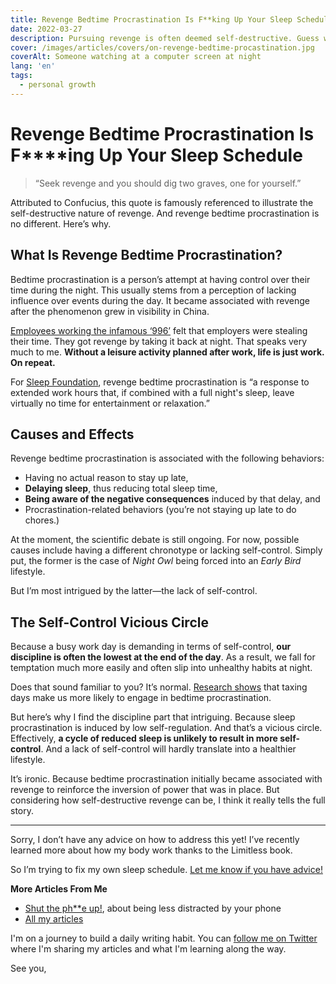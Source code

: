 ```yaml
---
title: Revenge Bedtime Procrastination Is F**king Up Your Sleep Schedule
date: 2022-03-27
description: Pursuing revenge is often deemed self-destructive. Guess what? Revenge bedtime procrastination is no different.
cover: /images/articles/covers/on-revenge-bedtime-procastination.jpg
coverAlt: Someone watching at a computer screen at night
lang: 'en'
tags:
  - personal growth
---
```


# Revenge Bedtime Procrastination Is F****ing Up Your Sleep Schedule

> “Seek revenge and you should dig two graves, one for yourself.” 
 
Attributed to Confucius, this quote is famously referenced to illustrate the self-destructive nature of revenge. And revenge bedtime procrastination is no different. Here’s why.

## What Is Revenge Bedtime Procrastination?

Bedtime procrastination is a person’s attempt at having control over their time during the night. This usually stems from a perception of lacking influence over events during the day. It became associated with revenge after the phenomenon grew in visibility in China.

[Employees working the infamous ‘996’](https://www.bbc.com/worklife/article/20201123-the-psychology-behind-revenge-bedtime-procrastination) felt that employers were stealing their time. They got revenge by taking it back at night. That speaks very much to me. **Without a leisure activity planned after work, life is just work. On repeat.**

For [Sleep Foundation](https://www.sleepfoundation.org/sleep-hygiene/revenge-bedtime-procrastination), revenge bedtime procrastination is “a response to extended work hours that, if combined with a full night's sleep, leave virtually no time for entertainment or relaxation.”

## Causes and Effects

Revenge bedtime procrastination is associated with the following behaviors:
- Having no actual reason to stay up late,
- **Delaying sleep**, thus reducing total sleep time,
- **Being aware of the negative consequences** induced by that delay, and
- Procrastination-related behaviors (you’re not staying up late to do chores.)

At the moment, the scientific debate is still ongoing. For now, possible causes include having a different chronotype or lacking self-control. Simply put, the former is the case of _Night Owl_ being forced into an _Early Bird_ lifestyle.

But I’m most intrigued by the latter—the lack of self-control.

## The Self-Control Vicious Circle

Because a busy work day is demanding in terms of self-control, **our discipline is often the lowest at the end of the day**. As a result, we fall for temptation much more easily and often slip into unhealthy habits at night. 

Does that sound familiar to you? It’s normal. [Research shows](https://pubmed.ncbi.nlm.nih.gov/29662459/) that taxing days make us more likely to engage in bedtime procrastination.

But here’s why I find the discipline part that intriguing. Because sleep procrastination is induced by low self-regulation. And that’s a vicious circle. Effectively, **a cycle of reduced sleep is unlikely to result in more self-control**. And a lack of self-control will hardly translate into a healthier lifestyle.


It’s ironic. Because bedtime procrastination initially became associated with revenge to reinforce the inversion of power that was in place. But considering how self-destructive revenge can be, I think it really tells the full story.

- - - 

Sorry, I don’t have any advice on how to address this yet! I’ve recently learned more about how my body work thanks to the Limitless book. 

So I’m trying to fix my own sleep schedule. [Let me know if you have advice!](mailto:lau.cazanove@gmail.com)

**More Articles From Me**

- [Shut the ph**e up!](https://strift.medium.com/shut-the-ph-e-up-7187a4274177), about being less distracted by your phone
- [All my articles](/articles/)

I'm on a journey to build a daily writing habit. You can [follow me on Twitter](https://twitter.com/StriftCodes) where I'm sharing my articles and what I'm learning along the way.

See you,